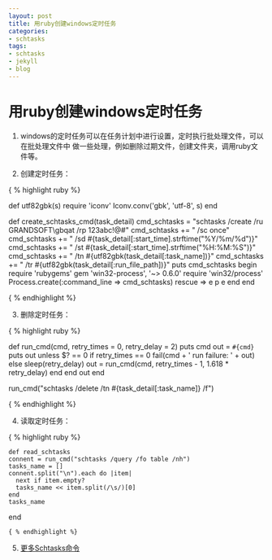 ```yaml
---
layout: post
title: 用ruby创建windows定时任务
categories:
- schtasks
tags:
- schtasks
- jekyll
- blog
---
```


用ruby创建windows定时任务
=====================

1. windows的定时任务可以在任务计划中进行设置，定时执行批处理文件，可以在批处理文件中
   做一些处理，例如删除过期文件，创建文件夹，调用ruby文件等。
  
2. 创建定时任务：

{ % highlight ruby %}

 def utf82gbk(s)
  require 'iconv'
  Iconv.conv('gbk', 'utf-8', s)
 end

  def create_schtasks_cmd(task_detail)
    cmd_schtasks = "schtasks /create /ru GRANDSOFT\\gbqat /rp 123abc!@#"
    cmd_schtasks += " /sc once"
    cmd_schtasks += " /sd #{task_detail[:start_time].strftime("%Y/%m/%d")}"
    cmd_schtasks += " /st #{task_detail[:start_time].strftime("%H:%M:%S")}"
    cmd_schtasks += " /tn #{utf82gbk(task_detail[:task_name])}"
    cmd_schtasks += " /tr #{utf82gbk(task_detail[:run_file_path])}"
    puts cmd_schtasks
    begin
      require 'rubygems'
      gem 'win32-process', '~> 0.6.0'
      require 'win32/process'
      Process.create(:command_line => cmd_schtasks)
    rescue => e
      p e
    end
  end

{ % endhighlight %}

3. 删除定时任务：

{ % highlight ruby %}

 def run_cmd(cmd, retry_times = 0, retry_delay = 2)
    puts cmd
    out = `#{cmd}`
    puts out
    unless $? == 0
      if retry_times == 0
        fail(cmd + ' run failure: ' + out)
      else
        sleep(retry_delay)
        out = run_cmd(cmd, retry_times - 1, 1.618 * retry_delay)
      end
    end
    out
  end
  
  run_cmd("schtasks /delete /tn #{task_detail[:task_name]} /f")
  
  { % endhighlight %}
  
  4. 读取定时任务：
  
  { % highlight ruby %}
  
    def read_schtasks
    connent = run_cmd("schtasks /query /fo table /nh")
    tasks_name = []
    connent.split("\n").each do |item|
      next if item.empty?
      tasks_name << item.split(/\s/)[0]
    end
    tasks_name
  end
  
    { % endhighlight %}


5. [更多Schtasks命令](http://technet.microsoft.com/zh-cn/library/cc772785.aspx)